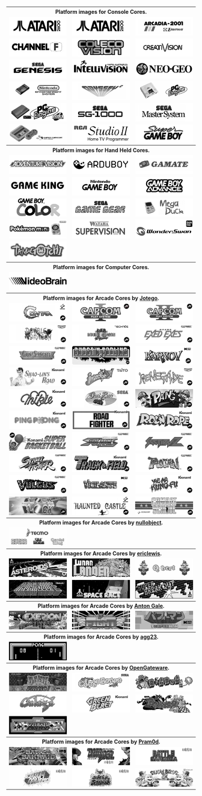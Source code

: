<table>
<tbody><tr><th colspan="3">Platform images for Console Cores.</th></tr>
<tr>
 <td><img src="pics/2600.png" /></td>
 <td><img src="pics/2600.png" /></td>
 <td><img src="pics/arcadia.png" /></td>
</tr>
<tr>
 <td><img src="pics/channel_f.png" /></td>
 <td><img src="pics/coleco.png" /></td>
 <td><img src="pics/creativision.png" /></td>
 </tr>
 <tr>
 <td><img src="pics/genesis.png" /></td>
 <td><img src="pics/intv.png" /></td>
 <td><img src="pics/ng.png" /></td>
 </tr>
 <tr> 
 <td><img src="pics/nes.png" /></td>
 <td><img src="pics/odyssey2.png" /></td>
 <td><img src="pics/pce.png" /></td>
 </tr>
 <tr> 
 <td><img src="pics/pcecd.png" /></td>
 <td><img src="pics/SG1000.png" /></td> 
 <td><img src="pics/sms.png" /></td>
 </tr>
 <tr>
 <td><img src="pics/snes.png" /></td>
 <td><img src="pics/studio2.png" /></td>
 <td><img src="pics/sgb.png" /></td> 
 </tr>
 
 
<tbody><tr><th colspan="3">Platform images for Hand Held Cores.</th></tr> 
 
 
 
 <tr>
 <td><img src="pics/avision.png" /></td> 
 <td><img src="pics/Arduboy.png" /></td>
 <td><img src="pics/gamate.png" /></td>
 </tr>
 <tr> 
 <td><img src="pics/game_king.png" /></td>
 <td><img src="pics/gb.png" /></td>
 <td><img src="pics/gba.png" /></td>
 </tr>
 <tr> 
 <td><img src="pics/gbc.png" /></td> 
 <td><img src="pics/gg.png" /></td>
 <td><img src="pics/mega_duck.png" /></td>
 </tr>
 <tr> 
 <td><img src="pics/poke_mini.png" /></td>
 <td><img src="pics/supervision.png" /></td>
 <td><img src="pics/wonderswan.png" /></td> 
 </tr>
 <tr> 
 <td><img src="pics/tamagotchi_p1.png" /></td>
 </tr>
 
 
<tbody><tr><th colspan="3">Platform images for Computer Cores.</th></tr> 
 
 
 
 <tr> 
 <td><img src="pics/videobrain.png" /></td>
 </tr>
 
 
<tbody><tr><th colspan="3">Platform images for Arcade Cores by <a href="https://patreon.com/jotego" rel="nofollow">Jotego</a>.</th></tr> 
 

 
 <tr>
 <td><img src="pics/jtcontra.png" /></td>
 <td><img src="pics/jtcps1.png" /></td>
 <td><img src="pics/jtcps2.png" /></td>
 </tr>
 <tr>
 <td><img src="pics/jtdd.png" /></td>
 <td><img src="pics/jtdd2.png" /></td>
 <td><img src="pics/jtexed.png" /></td>
 </tr>
 <tr> 
 <td><img src="pics/jtgunsmk.png" /></td>
 <td><img src="pics/jtgng.png" /></td>
 <td><img src="pics/jtkarnov.png" /></td>
 </tr>
 <tr>
 <td><img src="pics/jtkicker.png" /></td>
 <td><img src="pics/jtkiwi.png" /></td>
 <td><img src="pics/jtkunio.png" /></td>
 </tr>
 <tr> 
 <td><img src="pics/jtmikie.png" /></td>
 <td><img src="pics/jtoutrun.png" /></td>
 <td><img src="pics/jtpang.png" /></td>
 </tr>
 <tr>
 <td><img src="pics/jtpinpon.png" /></td>
 <td><img src="pics/jtroadf.png" /></td>
 <td><img src="pics/jtroc.png" /></td>
 </tr>
 <tr>
 <td><img src="pics/jtsbaskt.png" /></td>
 <td><img src="pics/jtsarms.png" /></td>
 <td><img src="pics/jtsectnz.png" /></td>
 </tr>
 <tr>
 <td><img src="pics/jtsf.png" /></td> 
 <td><img src="pics/jttrack.png" /></td>
 <td><img src="pics/jttrojan.png" /></td>
 </tr>
 <tr>
 <td><img src="pics/jtvulgus.png" /></td>
 <td><img src="pics/jtvigil.png" /></td>
 <td><img src="pics/jtyiear.png" /></td>
 </tr>
 <tr>
 <td><img src="pics/jtblock.png" /></td>
 <td><img src="pics/jtcastle.png" /></td>
 <td><img src="pics/jtcomsc.png" /></td>
 </tr>
 
<tbody><tr><th colspan="3">Platform images for Arcade Cores by <a href="https://patreon.com/nullobject" rel="nofollow">nullobject</a>.</th></tr>
 
 
 
 <tr>
 <td><img src="pics/Tecmo.png" /></td>
 </tr>
 
 
<tbody><tr><th colspan="3">Platform images for Arcade Cores by <a href="https://github.com/ericlewis">ericlewis</a>.</th></tr>
 
 
 
 <tr>
 <td><img src="pics/asteroids.png" /></td>
 <td><img src="pics/lunarlander.png" /></td>
 <td><img src="pics/Qbert.png" /></td> 
 </tr>
 <tr>
 <td><img src="pics/radarscope.png" /></td>
 <td><img src="pics/spacerace.png" /></td>
 <td><img src="pics/superbreakout.png" /></td> 
 </tr>
 
 
<tbody><tr><th colspan="3">Platform images for Arcade Cores by <a href="https://github.com/antongale">Anton Gale</a>.</th></tr>
 

 
 <tr>
 <td><img src="pics/exerion.png" /></td>
 <td><img src="pics/slapfight.png" /></td>
 <td><img src="pics/performan.png" /></td>
 </tr> 
 
 
<tbody><tr><th colspan="3">Platform images for Arcade Cores by <a href="https://github.com/agg23">agg23</a>.</th></tr>
 
 
 
 <tr>
 <td><img src="pics/Pong.png" /></td>
 </tr> 

 
<tbody><tr><th colspan="3">Platform images for Arcade Cores by <a href="https://github.com/opengateware">OpenGateware</a>.</th></tr>
 

 
 <tr>
 <td><img src="pics/bankpanic.png" /></td>
 <td><img src="pics/congo.png" /></td>
 <td><img src="pics/digdug.png" /></td> 
 </tr>
 <tr> 
 <td><img src="pics/galaga.png" /></td> 
 <td><img src="pics/gberet.png" /></td>
 <td><img src="pics/pooyan.png" /></td>
 </tr>
 <tr> 
 <td><img src="pics/xevious.png" /></td>
 </tr> 
 
 
<tbody><tr><th colspan="3">Platform images for Arcade Cores by <a href="https://github.com/psomashekar">Pram0d</a>.</th></tr>
 

 
 <tr>
 <td><img src="pics/bakraid.png" /></td> 
 <td><img src="pics/batrider.png" /></td>
 <td><img src="pics/garegga.png" /></td>
 </tr>
 <tr>
 <td><img src="pics/kingdmgp.png" /></td> 
 <td><img src="pics/sstriker.png" /></td>
 <td><img src="pics/snowbros2.png" /></td> 
 </tr>

 <tbody></table>

